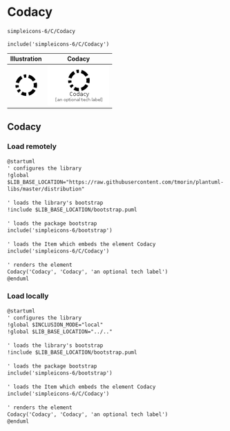 # Codacy


```text
simpleicons-6/C/Codacy
```

```text
include('simpleicons-6/C/Codacy')
```



| Illustration | Codacy |
| :---: | :---: |
| ![illustration for Illustration](../../simpleicons-6/C/Codacy.png) | ![illustration for Codacy](../../simpleicons-6/C/Codacy.Local.png) |




## Codacy

### Load remotely
```plantuml
@startuml
' configures the library
!global $LIB_BASE_LOCATION="https://raw.githubusercontent.com/tmorin/plantuml-libs/master/distribution"

' loads the library's bootstrap
!include $LIB_BASE_LOCATION/bootstrap.puml

' loads the package bootstrap
include('simpleicons-6/bootstrap')

' loads the Item which embeds the element Codacy
include('simpleicons-6/C/Codacy')

' renders the element
Codacy('Codacy', 'Codacy', 'an optional tech label')
@enduml
```

### Load locally
```plantuml
@startuml
' configures the library
!global $INCLUSION_MODE="local"
!global $LIB_BASE_LOCATION="../.."

' loads the library's bootstrap
!include $LIB_BASE_LOCATION/bootstrap.puml

' loads the package bootstrap
include('simpleicons-6/bootstrap')

' loads the Item which embeds the element Codacy
include('simpleicons-6/C/Codacy')

' renders the element
Codacy('Codacy', 'Codacy', 'an optional tech label')
@enduml
```

